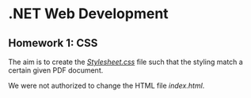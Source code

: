 # .NET Web Development

## Homework 1: CSS

The aim is to create the [*Stylesheet.css*](Stylesheet.css) file such that the styling match a certain given PDF document.

We were not authorized to change the HTML file *index.html*.